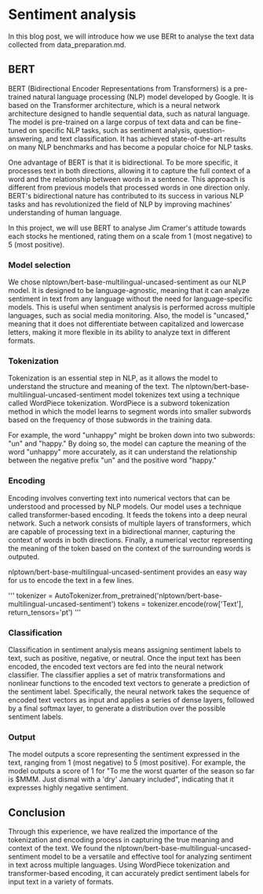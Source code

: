 # Sentiment analysis
In this blog post, we will introduce how we use BERt to analyse the text data collected from data_preparation.md.

## BERT
BERT (Bidirectional Encoder Representations from Transformers) is a pre-trained natural language processing (NLP) model developed by Google. It is based on the Transformer architecture, which is a neural network architecture designed to handle sequential data, such as natural language. The model is pre-trained on a large corpus of text data and can be fine-tuned on specific NLP tasks, such as sentiment analysis, question-answering, and text classification. It has achieved state-of-the-art results on many NLP benchmarks and has become a popular choice for NLP tasks.

One advantage of BERT is that it is bidirectional. To be more specific, it processes text in both directions, allowing it to capture the full context of a word and the relationship between words in a sentence. This approach is different from previous models that processed words in one direction only. BERT's bidirectional nature has contributed to its success in various NLP tasks and has revolutionized the field of NLP by improving machines' understanding of human language.

In this project, we will use BERT to analyse Jim Cramer's attitude towards each stocks he mentioned, rating them on a scale from 1 (most negative) to 5 (most positive).

### Model selection
We chose nlptown/bert-base-multilingual-uncased-sentiment as our NLP model. It is designed to be language-agnostic, meaning that it can analyze sentiment in text from any language without the need for language-specific models. This is useful when sentiment analysis is performed across multiple languages, such as social media monitoring. Also, the model is "uncased," meaning that it does not differentiate between capitalized and lowercase letters, making it more flexible in its ability to analyze text in different formats.

### Tokenization
Tokenization is an essential step in NLP, as it allows the model to understand the structure and meaning of the text. The nlptown/bert-base-multilingual-uncased-sentiment model tokenizes text using a technique called WordPiece tokenization. WordPiece is a subword tokenization method in which the model learns to segment words into smaller subwords based on the frequency of those subwords in the training data.

For example, the word "unhappy" might be broken down into two subwords: "un" and "happy." By doing so, the model can capture the meaning of the word "unhappy" more accurately, as it can understand the relationship between the negative prefix "un" and the positive word "happy."

### Encoding
Encoding involves converting text into numerical vectors that can be understood and processed by NLP models. Our model uses a technique called transformer-based encoding. It feeds the tokens into a deep neural network. Such a network consists of multiple layers of transformers, which are capable of processing text in a bidirectional manner, capturing the context of words in both directions. Finally, a numerical vector representing the meaning of the token based on the context of the surrounding words is outputed.

nlptown/bert-base-multilingual-uncased-sentiment provides an easy way for us to encode the text in a few lines.

'''
tokenizer = AutoTokenizer.from_pretrained('nlptown/bert-base-multilingual-uncased-sentiment')
tokens = tokenizer.encode(row['Text'], return_tensors='pt')
'''

### Classification
Classification in sentiment analysis means assigning sentiment labels to text, such as positive, negative, or neutral. Once the input text has been encoded, the encoded text vectors are fed into the neural network classifier. The classifier applies a set of matrix transformations and nonlinear functions to the encoded text vectors to generate a prediction of the sentiment label. Specifically, the neural network takes the sequence of encoded text vectors as input and applies a series of dense layers, followed by a final softmax layer, to generate a distribution over the possible sentiment labels.

### Output
The model outputs a score representing the sentiment expressed in the text, ranging from 1 (most negative) to 5 (most positive). For example, the model outputs a score of 1 for "To me the worst quarter of the season so far is $MMM. Just dismal with a 'dry' January included", indicating that it expresses highly negative sentiment.

## Conclusion
Through this experience, we have realized the importance of the tokenization and encoding process in capturing the true meaning and context of the text. We found the nlptown/bert-base-multilingual-uncased-sentiment model to be a versatile and effective tool for analyzing sentiment in text across multiple languages. Using WordPiece tokenization and transformer-based encoding, it can accurately predict sentiment labels for input text in a variety of formats.